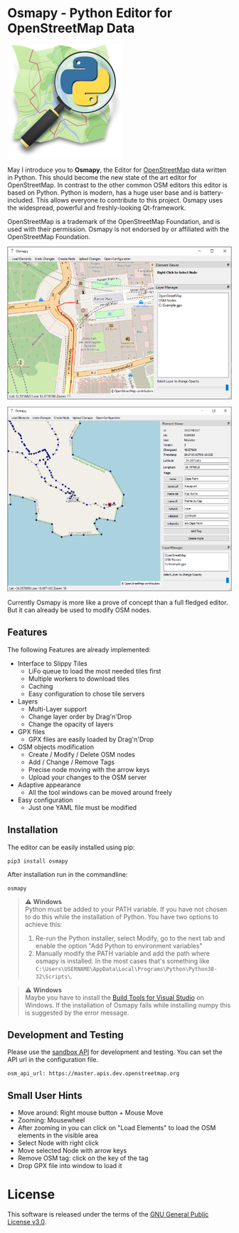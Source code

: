 # Osmapy - Python Editor for OpenStreetMap Data

![Logo](osmapy/assets/appicon.png)

May I introduce you to __Osmapy__, the Editor for [OpenStreetMap](https://www.openstreetmap.org) data written in Python.
This should become the new state of the art editor for OpenStreetMap.
In contrast to the other common OSM editors this editor is based on Python.
Python is modern, has a huge user base and is battery-included.
This allows everyone to contribute to this project.
Osmapy uses the widespread, powerful and freshly-looking Qt-framework.

OpenStreetMap is a trademark of the OpenStreetMap Foundation, and is used with their permission. Osmapy is not endorsed by or affiliated with the OpenStreetMap Foundation.

![example](examples/example.png)

![example](examples/example2.png)

Currently Osmapy is more like a prove of concept than a full fledged editor.
But it can already be used to modify OSM nodes.

## Features
The following Features are already implemented:
 * Interface to Slippy Tiles
    * LiFo queue to load the most needed tiles first
    * Multiple workers to download tiles
    * Caching
    * Easy configuration to chose tile servers
 * Layers
    * Multi-Layer support
    * Change layer order by Drag'n'Drop
    * Change the opacity of layers
 * GPX files
    * GPX files are easily loaded by Drag'n'Drop
 * OSM objects modification
    * Create / Modify / Delete OSM nodes
    * Add / Change / Remove Tags
    * Precise node moving with the arrow keys
    * Upload your changes to the OSM server
 * Adaptive appearance
    * All the tool windows can be moved around freely
 * Easy configuration
    * Just one YAML file must be modified

## Installation

The editor can be easily installed using pip:
```
pip3 install osmapy
``` 

After installation run in the commandline:
```
osmapy
```

> :warning: **Windows**  
> Python must be added to your PATH variable. If you have not chosen to do this while the installation of Python.
> You have two options to achieve this:  
> 1. Re-run the Python installer, select Modify, go to the next tab and enable the option "Add Python to environment variables"
> 2. Manually modify the PATH variable and add the path where osmapy is installed. In the most cases that's something like
> `C:\Users\USERNAME\AppData\Local\Programs\Python\Python38-32\Scripts\`. 

> :warning: **Windows**  
> Maybe you have to install the [Build Tools for Visual Studio](https://visualstudio.microsoft.com/downloads/) on Windows.
> If the installation of Osmapy fails while installing numpy this is suggested by the error message.


## Development and Testing

Please use the [sandbox API](https://master.apis.dev.openstreetmap.org) for development and testing. You can set the API url in the configuration file.
```
osm_api_url: https://master.apis.dev.openstreetmap.org
```
    
## Small User Hints

 - Move around: Right mouse button + Mouse Move
 - Zooming: Mousewheel
 - After zooming in you can click on "Load Elements" to load the OSM elements in the visible area
 - Select Node with right click
 - Move selected Node with arrow keys
 - Remove OSM tag: click on the key of the tag
 - Drop GPX file into window to load it

# License
This software is released under the terms of the [GNU General Public License v3.0](LICENSE).
 
